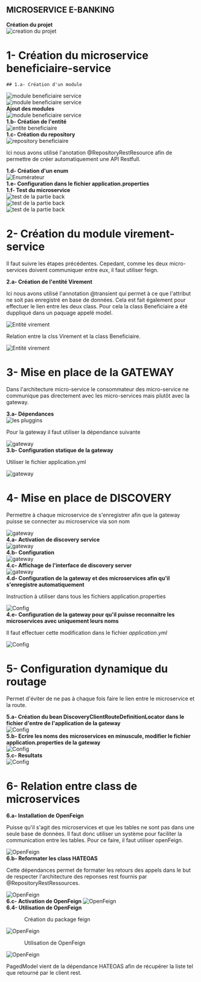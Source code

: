 ## MICROSERVICE E-BANKING

<b>Création du projet</b> <br/>
<img src="images/1.png" alt="creation du projet"/> <br/>
# 1- Création du microservice beneficiaire-service
    ## 1.a- Création d'un module
<img src="images/2.png" alt="module beneficiaire service"/> <br/>
<img src="images/3.png" alt="module beneficiaire service"/> <br/>
    <b>Ajout des modules</b> <br/>
<img src="images/4.png" alt="module beneficiaire service"/> <br/>
    <b>1.b- Création de l'entité</b> <br/>
<img src="images/5.png" alt="entite beneficiaire"/> <br/>
    <b>1.c- Création du repository</b> <br/>
<img src="images/7.png" alt="repository beneficiaire"/> 
<p>Ici nous avons utilisé l'anotation @RepositoryRestResource afin de permettre de créer automatiquement une API Restfull.</p>
    <b>1.d- Création d'un enum</b> <br/>
<img src="images/6.png" alt="Enumérateur"/> <br/>
    <b>1.e- Configuration dans le fichier application.properties</b> <br/>
<img src="images/9.png" alt=""/> <br/>
    <b>1.f- Test du microservice</b> <br/>
<img src="images/8.png" alt="test de la partie back"/> <br/>
<img src="images/10.png" alt="test de la partie back"/> <br/>
<img src="images/11.png" alt="test de la partie back"/> <br/>

# 2- Création du module virement-service
<p>Il faut suivre les étapes précédentes. Cepedant, comme les deux micro-services doivent communiquer entre eux, il faut utiliser
feign.</p>
<b>2.a- Création de l'entité Virement</b> <br/>
<p>Ici nous avons utilisé l'annotation @transient qui permet à ce que l'attribut ne soit pas enregistré en base de données.
Cela est fait également pour effectuer le lien entre les deux class. Pour cela la class Beneficiaire a été duppliqué dans un paquage
appelé model.</p>
<img src="images/12.png" alt="Entité virement"/> <br/>
<p>Relation entre la clss Virement et la class Beneficiaire.</p>
<img src="images/13.png" alt="Entité virement"/> <br/>

# 3- Mise en place de la GATEWAY
<p>Dans l'architecture micro-service le consommateur des micro-service ne communique pas directement avec les micro-services mais plutôt avec la gateway.</p>
<b>3.a- Dépendances</b> <br>
<img src="images/14.png" alt="les pluggins"/> <br/>
<p>Pour la gateway il faut utiliser la dépendance suivante</p>
<img src="images/15.png" alt="gateway"/> <br/>
<b>3.b- Configuration statique de la gateway</b> <br>
<p>Utiliser le fichier application.yml</p>
<img src="images/16.png" alt="gateway"/> <br/>

# 4- Mise en place de DISCOVERY 
<p>Permettre à chaque microservice de s'enregistrer afin que la gateway puisse se connecter au microservice via son nom</p>
<img src="images/17.png" alt="gateway"/> <br/>
<b>4.a- Activation de discovery service</b> <br>
<img src="images/18.png" alt="gateway"/> <br/>
<b>4.b- Configuration</b> <br>
<img src="images/19.png" alt="gateway"/> <br/>
<b>4.c- Affichage de l'interface de discovery server</b> <br>
<img src="images/20.png" alt="gateway"/> <br/>
<b>4.d- Configuration de la gateway et des microservices afin qu'il s'enregistre automatiquement</b> <br>
<p>Instruction à utiliser dans tous les fichiers application.properties</p>
<img src="images/21.png" alt="Config"/> <br/>
<b>4.e- Configuration de la gateway pour qu'il puisse reconnaitre les microservices avec uniquement leurs noms</b> <br>
<p>Il faut effectuer cette modification dans le fichier <em>application.yml</em></p>
<img src="images/22.png" alt="Config"/> <br/>

# 5- Configuration dynamique du routage
<p>Permet d'éviter de ne pas à chaque fois faire le lien entre le microservice et la route.</p>
<b>5.a- Création du bean DiscoveryClientRouteDefinitionLocator dans le fichier d'entre de l'application de la gateway</b> <br>
<img src="images/23.png" alt="Config"/> <br/>
<b>5.b- Ecrire les noms des microservices en minuscule, modifier le fichier application.properties de la gateway</b> <br>
<img src="images/24.png" alt="Config"/> <br/>
<b>5.c- Resultats</b> <br>
<img src="images/25.png" alt="Config"/> <br/>

# 6- Relation entre class de microservices
<b>6.a- Installation de OpenFeign</b> <br/>
<p>Puisse qu'il s'agit des microservices et que les tables ne sont pas dans une seule base de données. Il faut donc utiliser
un système pour faciliter la communication entre les tables. Pour ce faire, il faut utiliser openFeign.</p>
<img src="images/26.png" alt="OpenFeign"/> <br/>
<b>6.b- Reformater les class HATEOAS</b> <br/>
<p>Cette dépendances permet de formater les retours des appels dans le but de respecter l'architecture des 
reponses rest fournis par @RepositoryRestRessources.</p>
<img src="images/27.png" alt="OpenFeign"/> <br/>
<b>6.c- Activation de OpenFeign</b>
<img src="images/28.png" alt="OpenFeign"/> <br/>
<b>6.4- Utilisation de OpenFeign</b>
<ul>
    <ol>Création du package feign</ol>
</ul>
<img src="images/29.png" alt="OpenFeign"/> <br/>
<ul>
    <ol>Utilisation de OpenFeign</ol>
</ul>
<img src="images/30.png" alt="OpenFeign"/> <br/>
<p>PagedModel vient de la dépendance HATEOAS afin de récupérer la liste tel que retourné par le client rest.</p>


